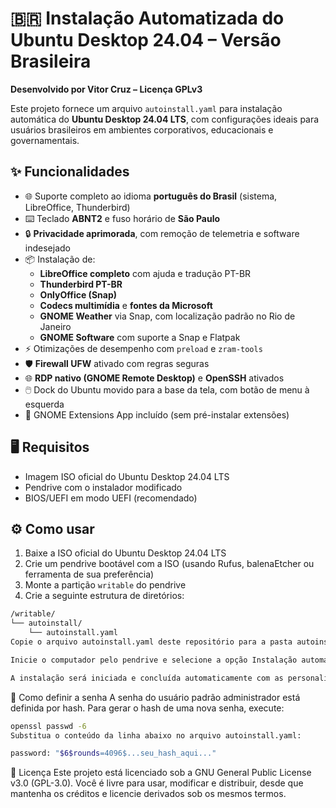 # 🇧🇷 Instalação Automatizada do Ubuntu Desktop 24.04 – Versão Brasileira

**Desenvolvido por Vitor Cruz – Licença GPLv3**

Este projeto fornece um arquivo `autoinstall.yaml` para instalação automática do **Ubuntu Desktop 24.04 LTS**, com configurações ideais para usuários brasileiros em ambientes corporativos, educacionais e governamentais.

## ✨ Funcionalidades

- 🌐 Suporte completo ao idioma **português do Brasil** (sistema, LibreOffice, Thunderbird)
- ⌨️ Teclado **ABNT2** e fuso horário de **São Paulo**
- 🔒 **Privacidade aprimorada**, com remoção de telemetria e software indesejado
- 📦 Instalação de:
  - **LibreOffice completo** com ajuda e tradução PT-BR
  - **Thunderbird PT-BR**
  - **OnlyOffice (Snap)**
  - **Codecs multimídia** e **fontes da Microsoft**
  - **GNOME Weather** via Snap, com localização padrão no Rio de Janeiro
  - **GNOME Software** com suporte a Snap e Flatpak
- ⚡ Otimizações de desempenho com `preload` e `zram-tools`
- 🛡️ **Firewall UFW** ativado com regras seguras
- 🌐 **RDP nativo (GNOME Remote Desktop)** e **OpenSSH** ativados
- 🖱️ Dock do Ubuntu movido para a base da tela, com botão de menu à esquerda
- 🧩 GNOME Extensions App incluído (sem pré-instalar extensões)

## 🖥️ Requisitos

- Imagem ISO oficial do Ubuntu Desktop 24.04 LTS
- Pendrive com o instalador modificado
- BIOS/UEFI em modo UEFI (recomendado)

## ⚙️ Como usar

1. Baixe a ISO oficial do Ubuntu Desktop 24.04 LTS
2. Crie um pendrive bootável com a ISO (usando Rufus, balenaEtcher ou ferramenta de sua preferência)
3. Monte a partição `writable` do pendrive
4. Crie a seguinte estrutura de diretórios:

```bash
/writable/
└── autoinstall/
    └── autoinstall.yaml
Copie o arquivo autoinstall.yaml deste repositório para a pasta autoinstall

Inicie o computador pelo pendrive e selecione a opção Instalação automática

A instalação será iniciada e concluída automaticamente com as personalizações incluídas.

```
🔐 Como definir a senha
A senha do usuário padrão administrador está definida por hash. Para gerar o hash de uma nova senha, execute:

```bash
openssl passwd -6
Substitua o conteúdo da linha abaixo no arquivo autoinstall.yaml:
```

```bash
password: "$6$rounds=4096$...seu_hash_aqui..."
```

📜 Licença
Este projeto está licenciado sob a GNU General Public License v3.0 (GPL-3.0).
Você é livre para usar, modificar e distribuir, desde que mantenha os créditos e licencie derivados sob os mesmos termos.
